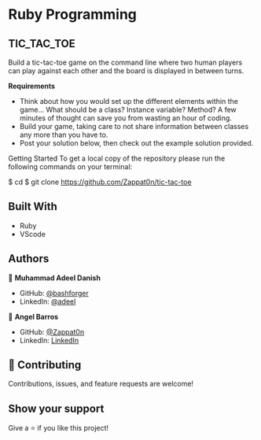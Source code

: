# Ruby Programming

## TIC_TAC_TOE

Build a tic-tac-toe game on the command line where two human players can play against each other and the board is displayed in between turns.

__Requirements__

 - Think about how you would set up the different elements within the game… What should be a class? Instance variable? Method? A few minutes of thought can save you from wasting an hour of coding.
 - Build your game, taking care to not share information between classes any more than you have to.
 - Post your solution below, then check out the example solution provided.

Getting Started
To get a local copy of the repository please run the following commands on your terminal:

$ cd <folder>
$ git clone https://github.com/Zappat0n/tic-tac-toe

## Built With

- Ruby
- VScode

## Authors

👤 **Muhammad Adeel Danish**

- GitHub: [@bashforger](https://github.com/bashforger)
- LinkedIn: [@adeel](https://www.linkedin.com/Muhammad-adeel-danish)

👤 **Angel Barros**

- GitHub: [@Zappat0n](https://github.com/Zappat0n)
- LinkedIn: [LinkedIn](https://www.linkedin.com/in/angel-luis-barros-pazos-8889011b5/)

## 🤝 Contributing

Contributions, issues, and feature requests are welcome!


## Show your support

Give a ⭐️ if you like this project!
